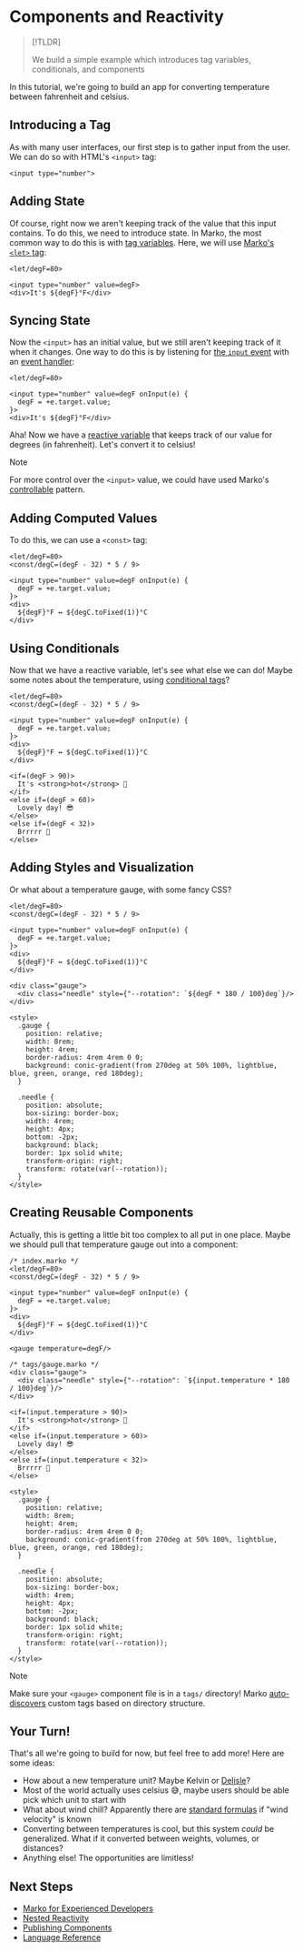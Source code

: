 # Components and Reactivity

> [!TLDR]
>
> We build a simple example which introduces tag variables, conditionals, and components

In this tutorial, we're going to build an app for converting temperature between fahrenheit and celsius.

## Introducing a Tag

As with many user interfaces, our first step is to gather input from the user. We can do so with HTML's `<input>` tag:

```marko
<input type="number">
```

## Adding State

Of course, right now we aren't keeping track of the value that this input contains. To do this, we need to introduce state. In Marko, the most common way to do this is with [tag variables](../reference/language.md#tag-variables). Here, we will use [Marko's `<let>` tag](../reference/core-tag.md#let):

```marko
<let/degF=80>

<input type="number" value=degF>
<div>It's ${degF}°F</div>
```

## Syncing State

Now the `<input>` has an initial value, but we still aren't keeping track of it when it changes. One way to do this is by listening for [the `input` event](https://developer.mozilla.org/en-US/docs/Web/API/Element/input_event) with an [event handler](../reference/native-tag.md#event-handlers):

```marko
<let/degF=80>

<input type="number" value=degF onInput(e) {
  degF = +e.target.value;
}>
<div>It's ${degF}°F</div>
```

Aha! Now we have a [reactive variable](../reference/reactivity.md) that keeps track of our value for degrees (in fahrenheit). Let's convert it to celsius!

> [!NOTE]
> For more control over the `<input>` value, we could have used Marko's [controllable](../reference/native-tag.md#change-handlers) pattern.

## Adding Computed Values

To do this, we can use a `<const>` tag:

```marko
<let/degF=80>
<const/degC=(degF - 32) * 5 / 9>

<input type="number" value=degF onInput(e) {
  degF = +e.target.value;
}>
<div>
  ${degF}°F ↔ ${degC.toFixed(1)}°C
</div>
```

## Using Conditionals

Now that we have a reactive variable, let's see what else we can do! Maybe some notes about the temperature, using [conditional tags](../reference/core-tag.md#if--else)?

```marko
<let/degF=80>
<const/degC=(degF - 32) * 5 / 9>

<input type="number" value=degF onInput(e) {
  degF = +e.target.value;
}>
<div>
  ${degF}°F ↔ ${degC.toFixed(1)}°C
</div>

<if=(degF > 90)>
  It's <strong>hot</strong> 🥵
</if>
<else if=(degF > 60)>
  Lovely day! 😎
</else>
<else if=(degF < 32)>
  Brrrrr 🥶
</else>
```

## Adding Styles and Visualization

Or what about a temperature gauge, with some fancy CSS?

```marko
<let/degF=80>
<const/degC=(degF - 32) * 5 / 9>

<input type="number" value=degF onInput(e) {
  degF = +e.target.value;
}>
<div>
  ${degF}°F ↔ ${degC.toFixed(1)}°C
</div>

<div class="gauge">
  <div class="needle" style={"--rotation": `${degF * 180 / 100}deg`}/>
</div>

<style>
  .gauge {
    position: relative;
    width: 8rem;
    height: 4rem;
    border-radius: 4rem 4rem 0 0;
    background: conic-gradient(from 270deg at 50% 100%, lightblue, blue, green, orange, red 180deg);
  }

  .needle {
    position: absolute;
    box-sizing: border-box;
    width: 4rem;
    height: 4px;
    bottom: -2px;
    background: black;
    border: 1px solid white;
    transform-origin: right;
    transform: rotate(var(--rotation));
  }
</style>
```

## Creating Reusable Components

Actually, this is getting a little bit too complex to all put in one place. Maybe we should pull that temperature gauge out into a component:

```marko
/* index.marko */
<let/degF=80>
<const/degC=(degF - 32) * 5 / 9>

<input type="number" value=degF onInput(e) {
  degF = +e.target.value;
}>
<div>
  ${degF}°F ↔ ${degC.toFixed(1)}°C
</div>

<gauge temperature=degF/>
```

```marko
/* tags/gauge.marko */
<div class="gauge">
  <div class="needle" style={"--rotation": `${input.temperature * 180 / 100}deg`}/>
</div>

<if=(input.temperature > 90)>
  It's <strong>hot</strong> 🥵
</if>
<else if=(input.temperature > 60)>
  Lovely day! 😎
</else>
<else if=(input.temperature < 32)>
  Brrrrr 🥶
</else>

<style>
  .gauge {
    position: relative;
    width: 8rem;
    height: 4rem;
    border-radius: 4rem 4rem 0 0;
    background: conic-gradient(from 270deg at 50% 100%, lightblue, blue, green, orange, red 180deg);
  }

  .needle {
    position: absolute;
    box-sizing: border-box;
    width: 4rem;
    height: 4px;
    bottom: -2px;
    background: black;
    border: 1px solid white;
    transform-origin: right;
    transform: rotate(var(--rotation));
  }
</style>
```

> [!NOTE]
> Make sure your `<gauge>` component file is in a `tags/` directory! Marko [auto-discovers](../reference/custom-tag.md#custom-tag-discovery) custom tags based on directory structure.

<!-- markdownlint-disable MD026 allow exclamation point -->

## Your Turn!

That's all we're going to build for now, but feel free to add more! Here are some ideas:

- How about a new temperature unit? Maybe Kelvin or [Delisle](https://en.wikipedia.org/wiki/Delisle_scale)?
- Most of the world actually uses celsius 😅, maybe users should be able pick which unit to start with
- What about wind chill? Apparently there are [standard formulas](https://en.wikipedia.org/wiki/Wind_chill) if "wind velocity" is known
- Converting between temperatures is cool, but this system _could_ be generalized. What if it converted between weights, volumes, or distances?
- Anything else! The opportunities are limitless!

## Next Steps

- [Marko for Experienced Developers](./experienced-developers.md)
- [Nested Reactivity](../explanation/nested-reactivity.md)
- [Publishing Components](../guide/publishing-components.md)
- [Language Reference](../reference/language.md)
